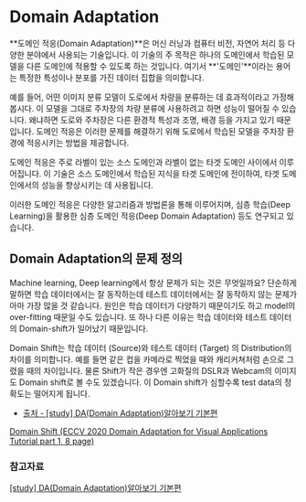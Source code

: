 # Domain Adaptation

**도메인 적응(Domain Adaptation)**은 머신 러닝과 컴퓨터 비전, 자연어 처리 등 다양한 분야에서 사용되는 기술입니다. 이 기술의 주 목적은 하나의 도메인에서 학습된 모델을 다른 도메인에 적용할 수 있도록 하는 것입니다. 여기서 **'도메인'**이라는 용어는 특정한 특성이나 분포를 가진 데이터 집합을 의미합니다.

예를 들어, 어떤 이미지 분류 모델이 도로에서 차량을 분류하는 데 효과적이라고 가정해봅시다. 이 모델을 그대로 주차장의 차량 분류에 사용하려고 하면 성능이 떨어질 수 있습니다. 왜냐하면 도로와 주차장은 다른 환경적 특성과 조명, 배경 등을 가지고 있기 때문입니다. 도메인 적응은 이러한 문제를 해결하기 위해 도로에서 학습된 모델을 주차장 환경에 적응시키는 방법을 제공합니다.

도메인 적응은 주로 라벨이 있는 소스 도메인과 라벨이 없는 타겟 도메인 사이에서 이루어집니다. 이 기술은 소스 도메인에서 학습된 지식을 타겟 도메인에 전이하여, 타겟 도메인에서의 성능을 향상시키는 데 사용됩니다.

이러한 도메인 적응은 다양한 알고리즘과 방법론을 통해 이루어지며, 심층 학습(Deep Learning)을 활용한 심층 도메인 적응(Deep Domain Adaptation) 등도 연구되고 있습니다.

## Domain Adaptation의 문제 정의

Machine learning, Deep learning에서 항상 문제가 되는 것은 무엇일까요? 단순하게 말하면 학습 데이터에서는 잘 동작하는데 테스트 데이터에서는 잘 동작하지 않는 문제가 아마 가장 많을 것 같습니다. 원인은 학습 데이터가 다양하기 때문이기도 하고 model의 over-fitting 때문일 수도 있습니다. 또 하나 다른 이유는 학습 데이터와 테스트 데이터의 Domain-shift가 일어났기 때문입니다.

Domain Shift는 학습 데이터 (Source)와 테스트 데이터 (Target) 의 Distribution의 차이를 의미합니다. 예를 들면 같은 컵을 카메라로 찍었을 때와 캐리커쳐처럼 손으로 그렸을 때의 차이입니다. 물론 Shift가 작은 경우엔 고화질의 DSLR과 Webcam의 이미지도 Domain shift로 볼 수도 있겠습니다. 이 Domain shift가 심할수록 test data의 정확도는 떨어지게 됩니다.

* [출처 - [study] DA(Domain Adaptation)알아보기 기본편](https://lhw0772.medium.com/study-da-domain-adaptation-%EC%95%8C%EC%95%84%EB%B3%B4%EA%B8%B0-%EA%B8%B0%EB%B3%B8%ED%8E%B8-4af4ab63f871)

[Domain Shift (ECCV 2020 Domain Adaptation for Visual Applications Tutorial part 1, 8 page)](./img/domain_shift.webp)


### 참고자료
[[study] DA(Domain Adaptation)알아보기 기본편](https://lhw0772.medium.com/study-da-domain-adaptation-%EC%95%8C%EC%95%84%EB%B3%B4%EA%B8%B0-%EA%B8%B0%EB%B3%B8%ED%8E%B8-4af4ab63f871)